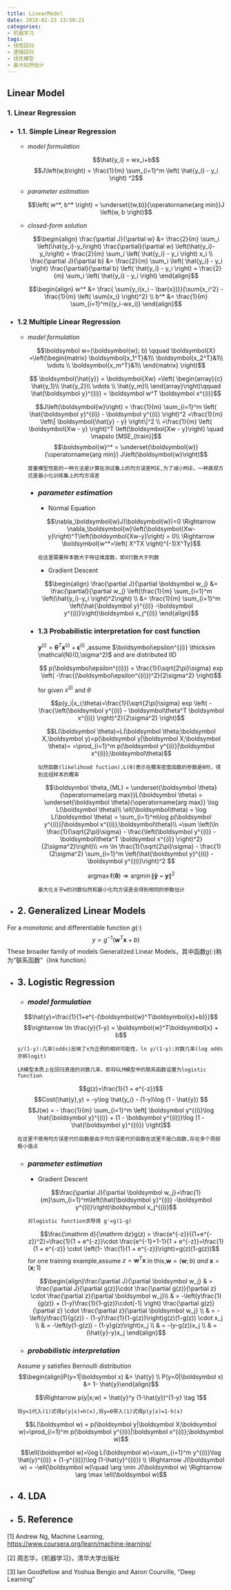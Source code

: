 ```yaml
---
title: LinearModel
date: 2018-02-23 13:50:21
categories:
- 机器学习
tags:
- 线性回归
- 逻辑回归
- 线性模型
- 最大似然估计
---
```


## Linear Model

### 1. Linear Regression

- ### 1.1. Simple Linear Regression

  - *model formulation*

    $$\hat{y_i} = wx_i+b$$
    $$J\left(w,b\right) = \frac{1}{m} \sum_{i=1}^m \left( \hat{y_i} - y_i  \right) ^2$$

  - *parameter estimation*

    $$\left( w^*, b^* \right) = \underset{(w,b)}{\operatorname{arg min}}J \left(w, b \right)$$

  - *closed-form solution*

    $$\begin{align}
    \frac{\partial J}{\partial w}
    &= \frac{2}{m} \sum_i \left(\hat{y_i}-y_i\right)
          \frac{\partial}{\partial w} \left(\hat{y_i}-y_i\right)
    = \frac{2}{m} \sum_i \left( \hat{y_i} - y_i \right) x_i \\
    \frac{\partial J}{\partial b}
    &= \frac{2}{m} \sum_i \left( \hat{y_i} - y_i \right)
          \frac{\partial}{\partial b} \left( \hat{y_i} - y_i \right)
    = \frac{2}{m} \sum_i \left( \hat{y_i} - y_i \right)
    \end{align}$$

    $$\begin{align}
    w^* &= \frac{ \sum{y_i(x_i - \bar{x})}}{\sum{x_i^2}  - \frac{1}{m} \left( \sum{x_i} \right)^2} \\
        b^* &= \frac{1}{m} \sum_{i=1}^m{(y_i-wx_i)}
    \end{align}$$

- ### 1.2 Multiple Linear Regression

  - *model formulation*

    $$\boldsymbol w=(\boldsymbol{w}; b) \qquad
    \boldsymbol{X}
    =\left(\begin{matrix}
    \boldsymbol{x_1^T}&1\\
    \boldsymbol{x_2^T}&1\\
    \vdots \\
    \boldsymbol{x_m^T}&1\\
    \end{matrix} \right)$$

    $$ \boldsymbol{\hat{y}} = \boldsymbol{Xw}
    =\left(
    \begin{array}{c}
    \hat{y_1}\\
    \hat{y_2}\\
    \vdots \\
    \hat{y_m}\\
    \end{array}\right)\qquad
    \hat{\boldsymbol y}^{(i)} = \boldsymbol w^T \boldsymbol x^{(i)}$$

    $$J\left(\boldsymbol{w}\right)  = \frac{1}{m} \sum_{i=1}^m
    \left( \hat{\boldsymbol y}^{(i)} - \boldsymbol y^{(i)} \right)^2
    =\frac{1}{m} \left\| \boldsymbol{\hat{y} - y} \right\|^2 \\
    =\frac{1}{m} \left( \boldsymbol{Xw - y} \right)^T \left(\boldsymbol{Xw - y}\right)
    \quad \mapsto [MSE_{train}]$$
    $$\boldsymbol{w}^* = \underset{\boldsymbol{w}}{\operatorname{arg min}}
    J\left(\boldsymbol{w}\right)$$

    ```
    度量模型性能的一种方法是计算在测试集上的均方误差MSE,为了减小MSE，一种直观方式是最小化训练集上的均方误差
    ```
    + ### *parameter estimation*
        
        * Normal Equation

        $$\nabla_\boldsymbol{w}J(\boldsymbol{w})=0 \Rightarrow
        \nabla_\boldsymbol{w}\left(\boldsymbol{Xw-y}\right)^T\left(\boldsymbol{Xw-y}\right) = 0\\
        \Rightarrow \boldsymbol{w^*=\left( X^TX \right)^{-1}X^Ty}$$

        ```
        在这里需要样本数大于特征维度数，即X行数大于列数
        ```
        
        * Gradient Descent

        $$\begin{align}
        \frac{\partial J}{\partial \boldsymbol w_j}
        &= \frac{\partial}{\partial w_j} \left(\frac{1}{m} \sum_{i=1}^m \left(\hat{y_i}-y_i \right)^2\right) \\
        &= \frac{1}{m} \sum_{i=1}^m \left(\hat{\boldsymbol y}^{(i)} -\boldsymbol y^{(i)}\right)\boldsymbol x_j^{(i)}
        \end{align}$$

    - ### 1.3 Probabilistic interpretation for cost function

        $\boldsymbol y^{(i)} = \boldsymbol\theta^T \boldsymbol x^{(i)} + \boldsymbol\epsilon^{(i)}$ ,assume $\boldsymbol\epsilon^{(i)} \thicksim  \mathcal{N}(0,\sigma^2)$ and are distributed IID

        $$ p(\boldsymbol\epsilon^{(i)}) = \frac{1}{\sqrt{2\pi}\sigma} exp \left( -\frac{(\boldsymbol\epsilon^{(i)})^2}{2\sigma^2} \right)$$

        for given $x^{(i)}$ and $\theta$

        $$p(y_i|x_i;\theta)=\frac{1}{\sqrt{2\pi}\sigma}
        exp \left( -\frac{\left(\boldsymbol y^{(i)} - \boldsymbol\theta^T \boldsymbol x^{(i)} \right)^2}{2\sigma^2} \right)$$

        $$L(\boldsymbol \theta)=L(\boldsymbol \theta;\boldsymbol X,\boldsymbol y)=p(\boldsymbol y|\boldsymbol X;\boldsymbol \theta)=
        =\prod_{i=1}^m p(\boldsymbol y^{(i)}|\boldsymbol x^{(i)};\boldsymbol\theta)$$

        ```
        似然函数(likelihood fuction),L(θ)表示在概率密度函数的参数是θ时，得到这组样本的概率
        ```
        $$\boldsymbol \theta_{ML} = \underset{\boldsymbol \theta}{\operatorname{arg max}}L(\boldsymbol \theta) = \underset{\boldsymbol \theta}{\operatorname{arg max}} \log L(\boldsymbol \theta)\\
        \ell(\boldsymbol\theta) = \log L(\boldsymbol \theta) = \sum_{i=1}^m\log p(\boldsymbol y^{(i)}|\boldsymbol x^{(i)};\boldsymbol\theta)\\ =\sum \left(\ln \frac{1}{\sqrt{2\pi}\sigma} - \frac{\left(\boldsymbol y^{(i)} - \boldsymbol\theta^T \boldsymbol x^{(i)} \right)^2}{2\sigma^2}\right)\\
        =m \ln \frac{1}{\sqrt{2\pi}\sigma} - \frac{1}{2\sigma^2} \sum_{i=1}^m \left(\hat{\boldsymbol y}^{(i)} -\boldsymbol y^{(i)}\right)^2
        $$

        $$\operatorname{arg max}\ell(\boldsymbol \theta) \Rightarrow \operatorname{arg min}\left\| \boldsymbol{\hat{y} - y} \right\|^2$$

        ```
        最大化关于w的对数似然和最小化均方误差会得到相同的参数估计
        ```

+ ## 2. Generalized Linear Models
For a monotonic and differentiable function $g(\cdot)$
$$y=g^{-1}(\boldsymbol w^T \boldsymbol x+b)$$
These broader family of models Generalized Linear Models，其中函数$g(\cdot)$称为”联系函数”（link function）

+ ## 3. Logistic Regression

    - ### *model formulation*

    $$\hat{y}=\frac{1}{1+e^{-(\boldsymbol{w}^T\boldsymbol{x}+b)}}$$
    $$\rightarrow \ln \frac{y}{1-y} = \boldsymbol{w}^T\boldsymbol{x} + b$$

    ```
    y/(1-y):几率(odds)反映了x为正例的相对可能性，ln y/(1-y):对数几率(log odds亦称logit)
    ```
    ```
    LR模型本质上在回归真值的对数几率，即将GLM模型中的联系函数设置为logistic function
    ```

    $$g(z)=\frac{1}{1 + e^{-z}}$$
    $$Cost(\hat{y},y) = -y\log \hat{y_i} - (1-y)\log (1 - \hat{y}) $$
    $$J(w) = - \frac{1}{m} \sum_{i=1}^m \left[ \boldsymbol y^{(i)}\log \hat{\boldsymbol y}^{(i)} + (1 - \boldsymbol y^{(i)})\log (1 - \hat{\boldsymbol y}^{(i)}) \right]$$
    
    ```
    在这里不使用均方误差代价函数是由于均方误差代价函数在这里不是凸函数,存在多个局部极小值点
    ```

    - ### *parameter estimation*
        
        * Gradient Descent

        $$\frac{\partial J}{\partial \boldsymbol w_j}=\frac{1}{m}\sum_{i=1}^m\left(\hat{\boldsymbol y}^{(i)} -\boldsymbol y^{(i)}\right)\boldsymbol x_j^{(i)}$$
        ```
        对logistic function求导得 g'=g(1-g)
        ```
        $$\frac{\mathrm d}{\mathrm dz}g(z) = \frac{e^{-z}}{(1+e^{-z})^2}=\frac{1}{1 + e^{-z}}\cdot \frac{e^{-1}+1-1}{1 + e^{-z}}=\frac{1}{1 + e^{-z}} \cdot \left(1- \frac{1}{1 + e^{-z}}\right)=g(z)(1-g(z))$$
        for one training example,assume $z=\boldsymbol{w}^T\boldsymbol{x}$ in this,$\boldsymbol w=(\boldsymbol w;b)\ and\ \boldsymbol x=(\boldsymbol x;1)$

        $$\begin{align}\frac{\partial J}{\partial \boldsymbol w_j}
        & = \frac{\partial J}{\partial g(z)}\cdot \frac{\partial g(z)}{\partial z} \cdot  \frac{\partial z}{\partial \boldsymbol w_j}\\
        & = -\left(y\frac{1}{g(z)} + (1-y)\frac{1}{1-g(z)}\cdot(-1) \right) \frac{\partial      g(z)}{\partial z} \cdot \frac{\partial z}{\partial \boldsymbol w_j} \\
        & = -\left(y\frac{1}{g(z)} - (1-y)\frac{1}{1-g(z)}\right)g(z)(1-g(z)) \cdot x_j \\
        & = -\left(y(1-g(z)) - (1-y)g(z)\right)x_j \\
        & = -(y-g(z))x_j \\
        & = (\hat{y}-y)x_j \end{align}$$

    - ### *probabilistic interpretation*
    Assume y satisfies Bernoulli distribution
    $$\begin{align}P(y=1|\boldsymbol x) &= \hat{y} \\
    P(y=0|\boldsymbol x) &= 1- \hat{y}\end{align}$$

    $$\Rightarrow p(y|x;w) = \hat{y}^y (1-\hat{y})^{1-y} \tag 1$$

    ```
    将y=1代入(1)式得p(y|x)=h(x),将y=0带入(1)式得p(y|x)=1-h(x)
    ```

    $$L(\boldsymbol w) = p(\boldsymbol y|\boldsymbol X;\boldsymbol w)=\prod_{i=1}^m p(\boldsymbol y^{(i)}|\boldsymbol x^{(i)};\boldsymbol w)$$

    $$\ell(\boldsymbol w)=\log L(\boldsymbol w)=\sum_{i=1}^m y^{(i)}\log \hat{y}^{(i)} + (1-y^{(i)})\log (1-\hat{y}^{(i)}) \\ \Rightarrow J(\boldsymbol w) = -\ell(\boldsymbol w)\quad \arg \min J(\boldsymbol w) \Rightarrow \arg \max \ell(\boldsymbol w)$$

+ ## 4. LDA

+ ## 5. Reference

[1] Andrew Ng, Machine Learning, https://www.coursera.org/learn/machine-learning/

[2] 周志华，《机器学习》，清华大学出版社

[3] Ian Goodfellow and Yoshua Bengio and Aaron Courville, "Deep Learning"
